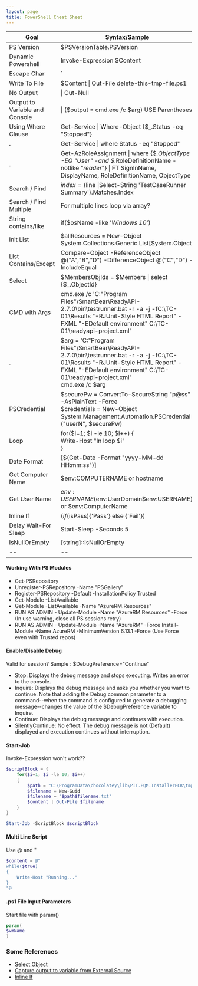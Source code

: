 ```yaml
---
layout: page
title: PowerShell Cheat Sheet
---
```



| Goal | Syntax/Sample |
| -- | -- |
| PS Version | $PSVersionTable.PSVersion |
| Dynamic Powershell | Invoke-Expression $Content |
| Escape Char | ` |
| Write To File | $Content \| Out-File delete-this-tmp-file.ps1 |
| No Output | \| Out-Null |
| Output to Variable and Console | \| ($output = cmd.exe /c $arg) USE Parentheses! |
| Using Where Clause | Get-Service \| Where-Object {$_.Status -eq "Stopped"} |
| . | Get-Service \| where Status -eq "Stopped" |
| . | Get-AzRoleAssignment \| where {$_.ObjectType -EQ "User" -and $_.RoleDefinitionName -notlike "*reader*"} \| FT SignInName, DisplayName, RoleDefinitionName, ObjectType |
| Search / Find | $index = ($line \|Select-String 'TestCaseRunner Summary').Matches.Index |
| Search / Find Multiple | For multiple lines loop via array? |
| String contains/like | if($osName -like '*Windows 10*') |
| Init List | $allResources = New-Object System.Collections.Generic.List[System.Object] |
| List Contains/Except | Compare-Object -ReferenceObject @("A","B","D") -DifferenceObject @("C","D") -IncludeEqual |
| Select | $MembersObjIds = $Members \| select {$_.ObjectId} |
| CMD with Args | cmd.exe /c 'C:\"Program Files"\SmartBear\ReadyAPI-2.7.0\bin\testrunner.bat -r -a -j -fC:\TC-01\Results "-RJUnit-Style HTML Report" -FXML "-EDefault environment" C:\TC-01\readyapi-project.xml'
| . | $arg = 'C:\"Program Files"\SmartBear\ReadyAPI-2.7.0\bin\testrunner.bat -r -a -j -fC:\TC-01\Results "-RJUnit-Style HTML Report" -FXML "-EDefault environment" C:\TC-01\readyapi-project.xml' <br> cmd.exe /c $arg |
| PSCredential | $securePw = ConvertTo-SecureString "p@ss" -AsPlainText -Force <br> $credentials = New-Object System.Management.Automation.PSCredential ("userN", $securePw) |
| Loop | for($i=1; $i -le 10; $i++) {<br>Write-Host "In loop $i"<br>} |
| Date Format | [$(Get-Date -Format "yyyy-MM-dd HH:mm:ss")] |
| Get Computer Name | $env:COMPUTERNAME or hostname |
| Get User Name | $env:USERNAME ($env:UserDomain\$env:USERNAME) or $env:ComputerName|
| Inline If | $(if ($isPass){'Pass'} else {'Fail'}) |
| Delay Wait-For Sleep | Start-Sleep -Seconds 5 |
| IsNullOrEmpty | [string]::IsNullOrEmpty |
| -- | -- |


#### Working With PS Modules
* Get-PSRepository
* Unregister-PSRepository -Name "PSGallery"
* Register-PSRepository -Default -InstallationPolicy Trusted
* Get-Module -ListAvailable
* Get-Module -ListAvailable -Name "AzureRM.Resources"
* RUN AS ADMIN - Update-Module -Name "AzureRM.Resources" -Force (In use warning, close all PS sessions retry)
* RUN AS ADMIN - Update-Module -Name "AzureRM" -Force
Install-Module -Name AzureRM -MinimumVersion 6.13.1 -Force (Use Force even with Trusted repos)

#### Enable/Disable Debug
Valid for session?
Sample : $DebugPreference="Continue"
* Stop: Displays the debug message and stops executing. Writes an error to the console.
* Inquire: Displays the debug message and asks you whether you want to continue. Note that adding the Debug common parameter to a command--when the command is configured to generate a debugging message--changes the value of the $DebugPreference variable to Inquire. 
* Continue: Displays the debug message and continues with execution.
* SilentlyContinue: No effect. The debug message is not (Default) displayed and execution continues without interruption.

#### Start-Job
Invoke-Expression won't work??
```powershell
$scriptBlock = {
    for($i=1; $i -le 10; $i++)
    {
        $path = "C:\ProgramData\chocolatey\lib\PIT.PQM.InstallerBCK\tmp\"
        $filename = New-Guid
        $filename = "$path$filename.txt"
        $content | Out-File $filename
    }
}

Start-Job -ScriptBlock $scriptBlock
```

#### Multi Line Script
Use @ and "
```powershell
$content = @"
while($true)
{
    Write-Host "Running..."
}
"@
```

#### .ps1 File Input Parameters
Start file with param()
```powershell
param(
$vmName
)
```
### Some References
* [Select Object](https://stackoverflow.com/questions/30149311/powershell-dot-notation-vs-select-object)
* [Capture output to variable from External Source](https://stackoverflow.com/questions/8097354/how-do-i-capture-the-output-into-a-variable-from-an-external-process-in-powershe/35980675)
* [Inline If](https://stackoverflow.com/questions/25682507/powershell-inline-if-iif)
